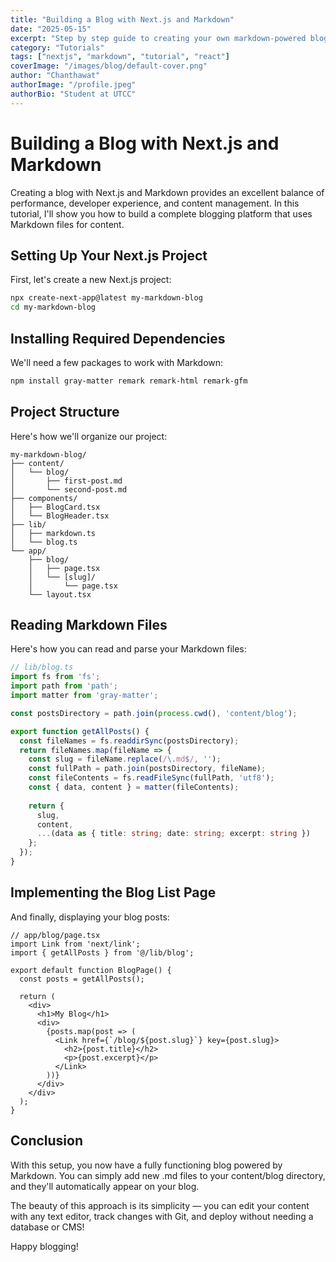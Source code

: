 ```yaml
---
title: "Building a Blog with Next.js and Markdown"
date: "2025-05-15"
excerpt: "Step by step guide to creating your own markdown-powered blog with Next.js"
category: "Tutorials"
tags: ["nextjs", "markdown", "tutorial", "react"]
coverImage: "/images/blog/default-cover.png"
author: "Chanthawat"
authorImage: "/profile.jpeg"
authorBio: "Student at UTCC"
---
```


# Building a Blog with Next.js and Markdown

Creating a blog with Next.js and Markdown provides an excellent balance of performance, developer experience, and content management. In this tutorial, I'll show you how to build a complete blogging platform that uses Markdown files for content.

## Setting Up Your Next.js Project

First, let's create a new Next.js project:

```bash
npx create-next-app@latest my-markdown-blog
cd my-markdown-blog
```

## Installing Required Dependencies

We'll need a few packages to work with Markdown:

```bash
npm install gray-matter remark remark-html remark-gfm
```

## Project Structure

Here's how we'll organize our project:

```
my-markdown-blog/
├── content/
│   └── blog/
│       ├── first-post.md
│       └── second-post.md
├── components/
│   ├── BlogCard.tsx
│   └── BlogHeader.tsx
├── lib/
│   ├── markdown.ts
│   └── blog.ts
└── app/
    ├── blog/
    │   ├── page.tsx
    │   └── [slug]/
    │       └── page.tsx
    └── layout.tsx
```

## Reading Markdown Files

Here's how you can read and parse your Markdown files:

```typescript
// lib/blog.ts
import fs from 'fs';
import path from 'path';
import matter from 'gray-matter';

const postsDirectory = path.join(process.cwd(), 'content/blog');

export function getAllPosts() {
  const fileNames = fs.readdirSync(postsDirectory);
  return fileNames.map(fileName => {
    const slug = fileName.replace(/\.md$/, '');
    const fullPath = path.join(postsDirectory, fileName);
    const fileContents = fs.readFileSync(fullPath, 'utf8');
    const { data, content } = matter(fileContents);
    
    return {
      slug,
      content,
      ...(data as { title: string; date: string; excerpt: string })
    };
  });
}
```

## Implementing the Blog List Page

And finally, displaying your blog posts:

```tsx
// app/blog/page.tsx
import Link from 'next/link';
import { getAllPosts } from '@/lib/blog';

export default function BlogPage() {
  const posts = getAllPosts();
  
  return (
    <div>
      <h1>My Blog</h1>
      <div>
        {posts.map(post => (
          <Link href={`/blog/${post.slug}`} key={post.slug}>
            <h2>{post.title}</h2>
            <p>{post.excerpt}</p>
          </Link>
        ))}
      </div>
    </div>
  );
}
```

## Conclusion

With this setup, you now have a fully functioning blog powered by Markdown. You can simply add new .md files to your content/blog directory, and they'll automatically appear on your blog.

The beauty of this approach is its simplicity — you can edit your content with any text editor, track changes with Git, and deploy without needing a database or CMS!

Happy blogging!
